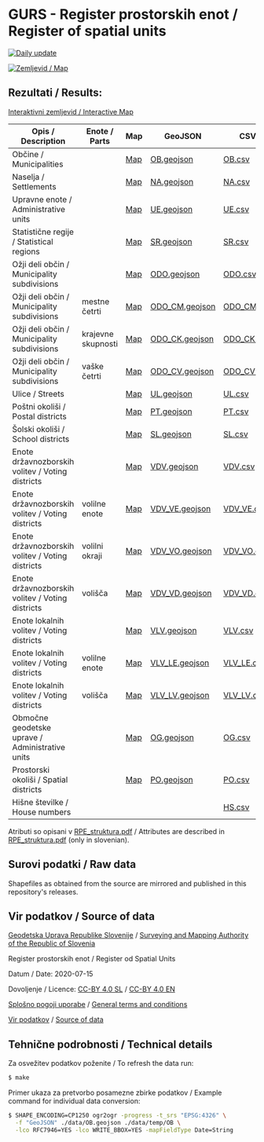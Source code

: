 # GURS - Register prostorskih enot / Register of spatial units

[![Daily update](https://github.com/stefanb/gurs-obcine/workflows/Daily%20update/badge.svg)](https://github.com/stefanb/gurs-obcine/actions)

[![Zemljevid / Map](preview.jpg)](https://umap.openstreetmap.fr/sl/map/obcine-v-sloveniji_440646)

## Rezultati / Results:

[Interaktivni zemljevid / Interactive Map](https://umap.openstreetmap.fr/sl/map/obcine-v-sloveniji_440646)

| Opis / Description                               | Enote / Parts      | Map                                                                                       | GeoJSON                                   | CSV                               |
|--------------------------------------------------|--------------------|-------------------------------------------------------------------------------------------|-------------------------------------------|-----------------------------------|
| Občine / Municipalities                          |                    | [Map](https://geojson.io/#id=github:stefanb/gurs-rpe/blob/master/data/OB.geojson)         | [OB.geojson](data/OB.geojson)             | [OB.csv](data/OB.csv)             |
| Naselja / Settlements                            |                    | [Map](https://geojson.io/#id=github:stefanb/gurs-rpe/blob/master/data/NA.geojson)         | [NA.geojson](data/NA.geojson)             | [NA.csv](data/NA.csv)             |
| Upravne enote / Administrative units             |                    | [Map](https://geojson.io/#id=github:stefanb/gurs-rpe/blob/master/data/UE.geojson)         | [UE.geojson](data/UE.geojson)             | [UE.csv](data/UE.csv)             |
| Statistične regije / Statistical regions         |                    | [Map](https://geojson.io/#id=github:stefanb/gurs-rpe/blob/master/data/SR.geojson)         | [SR.geojson](data/SR.geojson)             | [SR.csv](data/SR.csv)             |
| Ožji deli občin / Municipality subdivisions      |                    | [Map](https://geojson.io/#id=github:stefanb/gurs-rpe/blob/master/data/ODO.geojson)        | [ODO.geojson](data/ODO.geojson)           | [ODO.csv](data/ODO.csv)           |
| Ožji deli občin / Municipality subdivisions      | mestne četrti      | [Map](https://geojson.io/#id=github:stefanb/gurs-rpe/blob/master/data/ODO/ODO_CM.geojson) | [ODO_CM.geojson](data/ODO/ODO_CM.geojson) | [ODO_CM.csv](data/ODO/ODO_CM.csv) |
| Ožji deli občin / Municipality subdivisions      | krajevne skupnosti | [Map](https://geojson.io/#id=github:stefanb/gurs-rpe/blob/master/data/ODO/ODO_CK.geojson) | [ODO_CK.geojson](data/ODO/ODO_CK.geojson) | [ODO_CK.csv](data/ODO/ODO_CK.csv) |
| Ožji deli občin / Municipality subdivisions      | vaške četrti       | [Map](https://geojson.io/#id=github:stefanb/gurs-rpe/blob/master/data/ODO/ODO_CV.geojson) | [ODO_CV.geojson](data/ODO/ODO_CV.geojson) | [ODO_CV.csv](data/ODO/ODO_CV.csv) |
| Ulice / Streets                                  |                    | [Map](https://geojson.io/#id=github:stefanb/gurs-rpe/blob/master/data/UL.geojson)         | [UL.geojson](data/UL.geojson)             | [UL.csv](data/UL.csv)             |
| Poštni okoliši / Postal districts                |                    | [Map](https://geojson.io/#id=github:stefanb/gurs-rpe/blob/master/data/PT.geojson)         | [PT.geojson](data/PT.geojson)             | [PT.csv](data/PT.csv)             |
| Šolski okoliši / School districts                |                    | [Map](https://geojson.io/#id=github:stefanb/gurs-rpe/blob/master/data/SL.geojson)         | [SL.geojson](data/SL.geojson)             | [SL.csv](data/SL.csv)             |
| Enote državnozborskih volitev / Voting districts |                    | [Map](https://geojson.io/#id=github:stefanb/gurs-rpe/blob/master/data/VDV.geojson)        | [VDV.geojson](data/VDV.geojson)           | [VDV.csv](data/VDV.csv)           |
| Enote državnozborskih volitev / Voting districts | volilne enote      | [Map](https://geojson.io/#id=github:stefanb/gurs-rpe/blob/master/data/VDV/VDV_VE.geojson) | [VDV_VE.geojson](data/VDV/VDV_VE.geojson) | [VDV_VE.csv](data/VDV/VDV_VE.csv) |
| Enote državnozborskih volitev / Voting districts | volilni okraji     | [Map](https://geojson.io/#id=github:stefanb/gurs-rpe/blob/master/data/VDV/VDV_VO.geojson) | [VDV_VO.geojson](data/VDV/VDV_VO.geojson) | [VDV_VO.csv](data/VDV/VDV_VO.csv) |
| Enote državnozborskih volitev / Voting districts | volišča            | [Map](https://geojson.io/#id=github:stefanb/gurs-rpe/blob/master/data/VDV/VDV_VD.geojson) | [VDV_VD.geojson](data/VDV/VDV_VD.geojson) | [VDV_VD.csv](data/VDV/VDV_VD.csv) |
| Enote lokalnih volitev / Voting districts        |                    | [Map](https://geojson.io/#id=github:stefanb/gurs-rpe/blob/master/data/VLV.geojson)        | [VLV.geojson](data/VLV.geojson)           | [VLV.csv](data/VLV.csv)           |
| Enote lokalnih volitev / Voting districts        | volilne enote      | [Map](https://geojson.io/#id=github:stefanb/gurs-rpe/blob/master/data/VLV/VLV_LE.geojson) | [VLV_LE.geojson](data/VLV/VLV_LE.geojson) | [VLV_LE.csv](data/VLV/VLV_LE.csv) |
| Enote lokalnih volitev / Voting districts        | volišča            | [Map](https://geojson.io/#id=github:stefanb/gurs-rpe/blob/master/data/VLV/VLV_LV.geojson) | [VLV_LV.geojson](data/VLV/VLV_LV.geojson) | [VLV_LV.csv](data/VLV/VLV_LV.csv) |
| Območne geodetske uprave / Administrative units  |                    | [Map](https://geojson.io/#id=github:stefanb/gurs-rpe/blob/master/data/OG.geojson)         | [OG.geojson](data/OG.geojson)             | [OG.csv](data/OG.csv)             |
| Prostorski okoliši / Spatial districts           |                    | [Map](https://geojson.io/#id=github:stefanb/gurs-rpe/blob/master/data/PO.geojson)         | [PO.geojson](data/PO.geojson)             | [PO.csv](data/PO.csv)             |
| Hišne številke / House numbers                   |                    |                                                                                           |                                           |  [HS.csv](data/HS.csv)            |

<!-- 
https://www.e-prostor.gov.si/fileadmin/struktura/sifrant_rpe_enot.htm 
-->

Atributi so opisani v [RPE_struktura.pdf](https://www.e-prostor.gov.si/fileadmin/struktura/RPE_struktura.pdf) / Attributes are described in [RPE_struktura.pdf](https://www.e-prostor.gov.si/fileadmin/struktura/RPE_struktura.pdf) (only in slovenian).

## Surovi podatki / Raw data

Shapefiles as obtained from the source are mirrored and published in this repository's releases.

## Vir podatkov / Source of data

[Geodetska Uprava Republike Slovenije](https://www.gov.si/drzavni-organi/organi-v-sestavi/geodetska-uprava/) / [Surveying and Mapping Authority of the Republic of Slovenia](https://www.gov.si/en/state-authorities/bodies-within-ministries/surveying-and-mapping-authority/)

Register prostorskih enot / Register od Spatial Units

Datum / Date: <!--TS-->2020-07-15<!--/TS-->

Dovoljenje / Licence: [CC-BY 4.0 SL](https://creativecommons.org/licenses/by/4.0/deed.sl) / [CC-BY 4.0 EN](https://creativecommons.org/licenses/by/4.0/deed)

[Splošno pogoji uporabe](https://www.e-prostor.gov.si/fileadmin/struktura/preberi_me.pdf) / [General terms and conditions](https://www.e-prostor.gov.si/fileadmin/struktura/ANG/General_terms.pdf)

[Vir podatkov](https://egp.gu.gov.si/egp) / [Source of data](https://egp.gu.gov.si/egp/?lang=en)

## Tehnične podrobnosti / Technical details

Za osvežitev podatkov poženite / To refresh the data run:

```bash
$ make
```

Primer ukaza za pretvorbo posamezne zbirke podatkov / Example command for individual data conversion:

```bash
$ SHAPE_ENCODING=CP1250 ogr2ogr -progress -t_srs "EPSG:4326" \
  -f "GeoJSON" ./data/OB.geojson ./data/temp/OB \
  -lco RFC7946=YES -lco WRITE_BBOX=YES -mapFieldType Date=String
```
